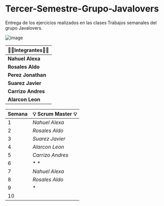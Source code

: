 # Tercer-Semestre-Grupo-Javalovers
Entrega de los ejercicios realizados en las clases
Trabajos semanales del grupo Javalovers.

![image](https://github.com/CodeSystem2022/Tercer-Semestre-Grupo-Javalovers/assets/112024900/ffbf28f1-3ed3-422a-8d8a-017b07ae2d93)

 
| 👩‍💻**Integrantes**👩‍💻     |
|--------------------------|
| **Nahuel Alexa**|
| **Rosales Aldo**|
| **Perez Jonathan**|
| **Suarez Javier**|
| **Carrizo Andres**|
| **Alarcon Leon** |

  

| **Semana** | 💡 **Scrum Master** 💡    |
|----------------------|----------------------|
|  1  | *Nahuel Alexa* |
|  2  | *Rosales Aldo* |
|  3  | *Suarez Javier*|
|  4  | *Alarcon Leon* |
|  5  | *Carrizo Andres*|
|  6  | *             *|
|  7  | *Nahuel Alexa* |
|  8  | *Rosales Aldo* |
|  9  | *
| 10  |
